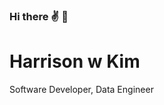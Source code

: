 ### Hi there ✌ 🫤
# Harrison w Kim  

Software Developer, Data Engineer

<!--## EXPERIENCE

> ### Matches Fashion, London — Data engineer
March 2019 - August 2019

> ### Y Combinator, San Francisco — Software engineer
September 2015 - April 2017   
Maintenance team at Y Combinator

> ### Uq Inc, San Francisco — Professional interpreter
March 2014 - July 2015


## EDUCATION
> ### Kaist Global Center for Gifted Education, South Korea
March 2010 - February 2011

> ### University of California — Computer Science & Informatics. BS.

--------

  
<img src="https://img.shields.io/badge/Wootak95@gmail.com-F05138?style=flat-square&logo=Gmail&logoColor=white"/>
<a href="https://www.linkedin.com/in/wootak-kim-9bb981119/"><img src="https://img.shields.io/badge/LinkedIn-0077b5?style=flat-square&logo=Linkedin&logoColor=white&link=https://www.linkedin.com/in/wootak-kim-9bb981119/"/></a>
<a href="https://instagram.com/harrisommm?igshid=YmMyMTA2M2Y="><img src="https://img.shields.io/badge/Instagram-8a3ab9?style=flat-square&logo=Instagram&logoColor=white&link=https://instagram.com/harrisommm?igshid=YmMyMTA2M2Y="/></a>

![Anurag's GitHub stats](https://github-readme-stats.vercel.app/api?username=Harrisommm&show_icons=true&theme=github_dark)
![Leetcode Stats](https://leetcard.jacoblin.cool/Harrisommm?theme=dark)  



**Harrisommm/Harrisommm** is a ✨ _special_ ✨ repository because its `README.md` (this file) appears on your GitHub profile.

Here are some ideas to get you started:

- 🔭 I’m currently working on ...
- 🌱 I’m currently learning ...
- 👯 I’m looking to collaborate on ...
- 🤔 I’m looking for help with ...
- 💬 Ask me about ...
- 📫 How to reach me: ...
- 😄 Pronouns: ...
- ⚡ Fun fact: ...
-->
 
